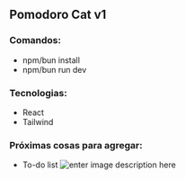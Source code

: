 ﻿## Pomodoro Cat v1
### Comandos:

 - npm/bun install
 - npm/bun run dev
### Tecnologias:
 - React
 - Tailwind
### Próximas cosas para agregar:
 - To-do list
![enter image description here](https://res.cloudinary.com/practicaldev/image/fetch/s--jN6IfdPc--/c_imagga_scale,f_auto,fl_progressive,h_900,q_auto,w_1600/https://dev-to-uploads.s3.amazonaws.com/uploads/articles/v1tydxm59rtdymgkw7e7.png)
